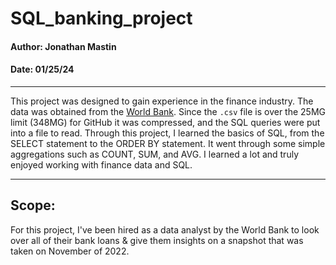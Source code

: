 # SQL_banking_project
#### Author: Jonathan Mastin
#### Date: 01/25/24
___

This project was designed to gain experience in the finance industry. The data was obtained from the [World Bank](https://finances.worldbank.org/Loans-and-Credits/IDA-Statement-Of-Credits-and-Grants-Historical-Dat/tdwh-3krx). Since the `.csv` file is over the 25MG limit (348MG) for GitHub it was compressed, and the SQL queries were put into a file to read. Through this project, I learned the basics of SQL, from the SELECT statement to the ORDER BY statement. It went through some simple aggregations such as COUNT, SUM, and AVG. I learned a lot and truly enjoyed working with finance data and SQL.
___
## Scope:
For this project, I've been hired as a data analyst by the World Bank to look over all of their bank loans & give them insights on a snapshot that was taken on November of 2022.



